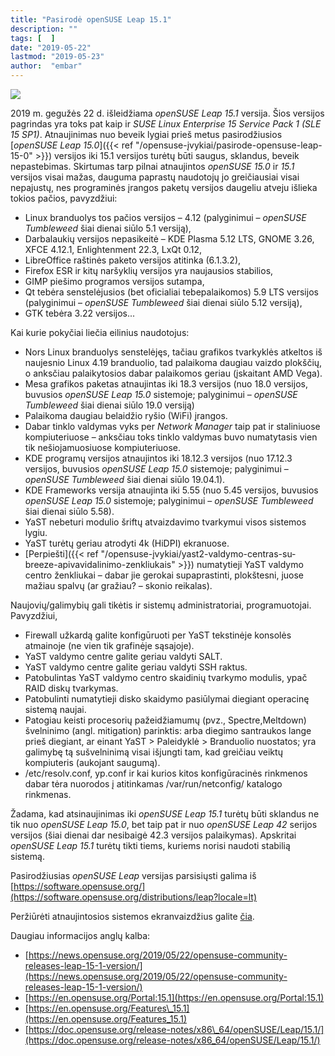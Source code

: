 ```yaml
---
title: "Pasirodė openSUSE Leap 15.1"
description: ""
tags: [  ]
date: "2019-05-22"
lastmod: "2019-05-23"
author:  "embar"
---
```

 ![](https://en.opensuse.org/images/9/98/Leap15.1Branding.jpeg)

2019 m. gegužės 22 d. išleidžiama _openSUSE Leap 15.1_ versija. Šios versijos pagrindas yra toks pat kaip ir _SUSE Linux Enterprise 15 Service Pack 1 (SLE 15 SP1)_. Atnaujinimas nuo beveik lygiai prieš metus pasirodžiusios [_openSUSE Leap 15.0_]({{< ref "/opensuse-įvykiai/pasirode-opensuse-leap-15-0" >}}) versijos iki 15.1 versijos turėtų būti saugus, sklandus, beveik nepastebimas. Skirtumas tarp pilnai atnaujintos _openSUSE 15.0_ ir _15.1_ versijos visai mažas, dauguma paprastų naudotojų jo greičiausiai visai nepajustų, nes programinės įrangos paketų versijos daugeliu atveju išlieka tokios pačios, pavyzdžiui:

*   Linux branduolys tos pačios versijos – 4.12 (palyginimui – _openSUSE Tumbleweed_ šiai dienai siūlo 5.1 versiją),
*   Darbalaukių versijos nepasikeitė – KDE Plasma 5.12 LTS, GNOME 3.26, XFCE 4.12.1, Enlightenment 22.3, LxQt 0.12,
*   LibreOffice raštinės paketo versijos atitinka (6.1.3.2),
*   Firefox ESR ir kitų naršyklių versijos yra naujausios stabilios,
*   GIMP piešimo programos versijos sutampa,
*   Qt tebėra senstelėjusios (bet oficialiai tebepalaikomos) 5.9 LTS versijos (palyginimui – _openSUSE Tumbleweed_ šiai dienai siūlo 5.12 versiją),
*   GTK tebėra 3.22 versijos...

Kai kurie pokyčiai liečia eilinius naudotojus:

*   Nors Linux branduolys senstelėjęs, tačiau grafikos tvarkyklės atkeltos iš naujesnio Linux 4.19 branduolio, tad palaikoma daugiau vaizdo plokščių, o anksčiau palaikytosios dabar palaikomos geriau (įskaitant AMD Vega).
*   Mesa grafikos paketas atnaujintas iki 18.3 versijos (nuo 18.0 versijos, buvusios _openSUSE Leap 15.0_ sistemoje; palyginimui – _openSUSE Tumbleweed_ šiai dienai siūlo 19.0 versiją)
*   Palaikoma daugiau belaidžio ryšio (WiFi) įrangos.
*   Dabar tinklo valdymas vyks per _Network Manager_ taip pat ir staliniuose kompiuteriuose – anksčiau toks tinklo valdymas buvo numatytasis vien tik nešiojamuosiuose kompiuteriuose.
*   KDE programų versijos atnaujintos iki 18.12.3 versijos (nuo 17.12.3 versijos, buvusios _openSUSE Leap 15.0_ sistemoje; palyginimui – _openSUSE Tumbleweed_ šiai dienai siūlo 19.04.1).
*   KDE Frameworks versija atnaujinta iki 5.55 (nuo 5.45 versijos, buvusios _openSUSE Leap 15.0_ sistemoje; palyginimui – _openSUSE Tumbleweed_ šiai dienai siūlo 5.58).
*   YaST nebeturi modulio šriftų atvaizdavimo tvarkymui visos sistemos lygiu.
*   YaST turėtų geriau atrodyti 4k (HiDPI) ekranuose.
*   [Perpiešti]({{< ref "/opensuse-įvykiai/yast2-valdymo-centras-su-breeze-apivavidalinimo-zenkliukais" >}}) numatytieji YaST valdymo centro ženkliukai – dabar jie gerokai supaprastinti, plokštesni, juose mažiau spalvų (ar gražiau? – skonio reikalas).

Naujovių/galimybių gali tikėtis ir sistemų administratoriai, programuotojai. Pavyzdžiui,

*   Firewall užkardą galite konfigūruoti per YaST tekstinėje konsolės atmainoje (ne vien tik grafinėje sąsajoje).
*   YaST valdymo centre galite geriau valdyti SALT.
*   YaST valdymo centre galite geriau valdyti SSH raktus.
*   Patobulintas YaST valdymo centro skaidinių tvarkymo modulis, ypač RAID diskų tvarkymas.
*   Patobulinti numatytieji disko skaidymo pasiūlymai diegiant operacinę sistemą naujai.
*   Patogiau keisti procesorių pažeidžiamumų (pvz., Spectre,Meltdown) švelninimo (angl. mitigation) parinktis: arba diegimo santraukos lange prieš diegiant, ar einant YaST > Paleidyklė > Branduolio nuostatos; yra galimybę tą sušvelninimą visai išjungti tam, kad greičiau veiktų kompiuteris (aukojant saugumą).
*   /etc/resolv.conf, yp.conf ir kai kurios kitos konfigūracinės rinkmenos dabar tėra nuorodos į atitinkamas /var/run/netconfig/ katalogo rinkmenas.

Žadama, kad atsinaujinimas iki _openSUSE Leap 15.1_ turėtų būti sklandus ne tik nuo _openSUSE Leap 15.0_, bet taip pat ir nuo _openSUSE Leap 42_ serijos versijos (šiai dienai dar nesibaigė 42.3 versijos palaikymas). Apskritai _openSUSE Leap 15.1_ turėtų tikti tiems, kuriems norisi naudoti stabilią sistemą.

Pasirodžiusias _openSUSE Leap_ versijas parsisiųsti galima iš [https://software.opensuse.org/](https://software.opensuse.org/distributions/leap?locale=lt)

Peržiūrėti atnaujintosios sistemos ekranvaizdžius galite [čia](https://en.opensuse.org/Portal:15.1/Screenshots).

Daugiau informacijos anglų kalba:

*   [https://news.opensuse.org/2019/05/22/opensuse-community-releases-leap-15-1-version/](https://news.opensuse.org/2019/05/22/opensuse-community-releases-leap-15-1-version/)
*   [https://en.opensuse.org/Portal:15.1](https://en.opensuse.org/Portal:15.1)
*   [https://en.opensuse.org/Features\_15.1](https://en.opensuse.org/Features_15.1)
*   [https://doc.opensuse.org/release-notes/x86\_64/openSUSE/Leap/15.1/](https://doc.opensuse.org/release-notes/x86_64/openSUSE/Leap/15.1/)
